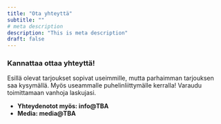 ```yaml
---
title: "Ota yhteyttä"
subtitle: ""
# meta description
description: "This is meta description"
draft: false
---
```



### Kannattaa ottaa yhteyttä!
Esillä olevat tarjoukset sopivat useimmille, mutta parhaimman tarjouksen saa kysymällä. Myös useammalle puhelinliittymälle kerralla! Varaudu toimittamaan vanhoja laskujasi.

* **Yhteydenotot myös: info@TBA**
* **Media: media@TBA**